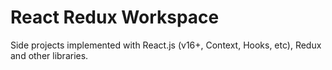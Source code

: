 # React Redux Workspace
Side projects implemented with React.js (v16+, Context, Hooks, etc), Redux and other libraries.
